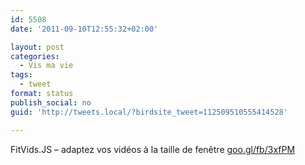 ```yaml
---
id: 5508
date: '2011-09-10T12:55:32+02:00'

layout: post
categories:
  - Vis ma vie
tags:
  - tweet
format: status
publish_social: no
guid: 'http://tweets.local/?birdsite_tweet=112509510555414528'

---
```


FitVids.JS – adaptez vos vidéos à la taille de fenêtre [goo.gl/fb/3xfPM](http://goo.gl/fb/3xfPM)